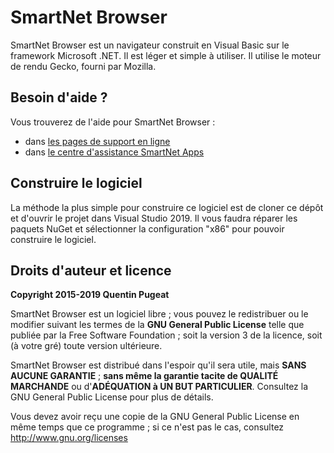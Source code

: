 # SmartNet Browser

SmartNet Browser est un navigateur construit en Visual Basic sur le framework Microsoft .NET. Il est léger et simple à utiliser. Il utilise le moteur de rendu Gecko, fourni par Mozilla.

## Besoin d'aide ?

Vous trouverez de l'aide pour SmartNet Browser :
- dans [les pages de support en ligne](https://smartnetapps.quentinpugeat.fr/browser/support)
- dans [le centre d'assistance SmartNet Apps](https://smartnetapps.quentinpugeat.fr/assistance)

## Construire le logiciel

La méthode la plus simple pour construire ce logiciel est de cloner ce dépôt et d'ouvrir le projet dans Visual Studio 2019.
Il vous faudra réparer les paquets NuGet et sélectionner la configuration "x86" pour pouvoir construire le logiciel.

## Droits d'auteur et licence

**Copyright 2015-2019 Quentin Pugeat**

SmartNet Browser est un logiciel libre ; vous pouvez le redistribuer ou le modifier suivant les termes de la **GNU General Public License** telle que publiée par la Free Software Foundation ; soit la version 3 de la licence, soit (à votre gré) toute version ultérieure.

SmartNet Browser est distribué dans l'espoir qu'il sera utile, mais **SANS AUCUNE GARANTIE** ; **sans même la garantie tacite de QUALITÉ MARCHANDE** ou d'**ADÉQUATION à UN BUT PARTICULIER**. Consultez la GNU General Public License pour plus de détails.

Vous devez avoir reçu une copie de la GNU General Public License en même temps que ce programme ; si ce n'est pas le cas, consultez <http://www.gnu.org/licenses>
